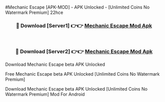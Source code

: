 #Mechanic Escape [APK-MOD] - APK Unlocked - [Unlimited Coins No Watermark Premium] 22hce



<div align="center">

<h3>🔴 Download [Server1] 👉👉 <a href="https://momento.my/?title=Mechanic_Escape">Mechanic Escape Mod Apk</a></h3><br>

<h3>🔴 Download [Server2] 👉👉 <a href="https://momento.my/?title=Mechanic_Escape">Mechanic Escape Mod Apk</a></h3>
</div>



Download Mechanic Escape beta APK Unlocked

Free Mechanic Escape beta APK Unlocked [Unlimited Coins No Watermark Premium]

Download Mechanic Escape beta APK Unlocked [Unlimited Coins No Watermark Premium] Mod For Android
